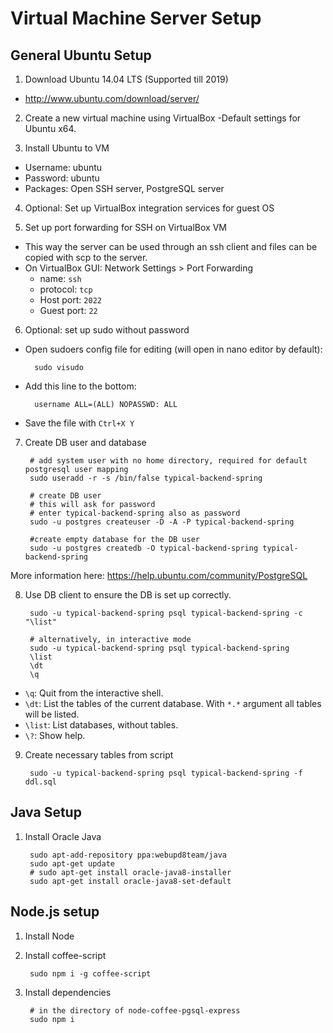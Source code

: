 Virtual Machine Server Setup
============================

## General Ubuntu Setup

1. Download Ubuntu 14.04 LTS (Supported till 2019)
  - http://www.ubuntu.com/download/server/

2. Create a new virtual machine using VirtualBox
  -Default settings for Ubuntu x64.

3. Install Ubuntu to VM
  - Username: ubuntu
  - Password: ubuntu
  - Packages: Open SSH server, PostgreSQL server

4. Optional: Set up VirtualBox integration services for guest OS

5. Set up port forwarding for SSH on VirtualBox VM
  - This way the server can be used through an ssh client and files can be copied with scp to the server.
  - On VirtualBox GUI: Network Settings > Port Forwarding
    - name: `ssh`
    - protocol: `tcp`
    - Host port: `2022`
    - Guest port: `22`

6. Optional: set up sudo without password
  - Open sudoers config file for editing (will open in nano editor by default):

          sudo visudo

  - Add this line to the bottom:

          username ALL=(ALL) NOPASSWD: ALL

  - Save the file with `Ctrl+X Y`

7. Create DB user and database

        # add system user with no home directory, required for default postgresql user mapping
        sudo useradd -r -s /bin/false typical-backend-spring 

        # create DB user
        # this will ask for password
        # enter typical-backend-spring also as password
        sudo -u postgres createuser -D -A -P typical-backend-spring
        
        #create empty database for the DB user
        sudo -u postgres createdb -O typical-backend-spring typical-backend-spring

  More information here: https://help.ubuntu.com/community/PostgreSQL

8. Use DB client to ensure the DB is set up correctly.

        sudo -u typical-backend-spring psql typical-backend-spring -c "\list"

        # alternatively, in interactive mode
        sudo -u typical-backend-spring psql typical-backend-spring
        \list
        \dt
        \q

  - `\q`: Quit from the interactive shell.
  - `\dt`: List the tables of the current database. With `*.*` argument all tables will be listed.
  - `\list`: List databases, without tables.
  - `\?`: Show help.

9. Create necessary tables from script

        sudo -u typical-backend-spring psql typical-backend-spring -f ddl.sql

## Java Setup

1. Install Oracle Java

        sudo apt-add-repository ppa:webupd8team/java
        sudo apt-get update
        # sudo apt-get install oracle-java8-installer
        sudo apt-get install oracle-java8-set-default

## Node.js setup

1. Install Node

2. Install coffee-script

        sudo npm i -g coffee-script

3. Install dependencies

        # in the directory of node-coffee-pgsql-express
        sudo npm i
